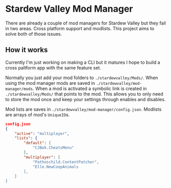 # Stardew Valley Mod Manager

There are already a couple of mod managers for Stardew Valley but they fail in two areas. Cross platform support and modlists. This project aims to solve both of those issues.

## How it works

Currently I'm just working on making a CLI but it matures I hope to build a cross paltform app with the same feature set.

Normally you just add your mod folders to `./stardewvalley/Mods/`. When using the mod manager mods are saved in `./stardewvalley/mod-manager/mods`. When a mod is activated a symbolic link is created in `./stardewvalley/Mods/` that points to the mod. This allows you to only need to store the mod once and keep your settings through enables and disables.

Mod lists are saves in `./stardewvalley/mod-manager/config.json`. Modlists are arrays of mod's `UniqueID`s.
```json
config.json
{
    "active": "multiplayer",
    "lists": {
        "default": [
            "CJBok.CheatsMenu"
        ],
        "multiplayer": [
            "Pathoschild.ContentPatcher",
            "Elle.NewCoopAnimals
        ],
    }
}
```
